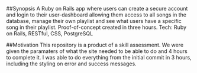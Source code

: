 ##Synopsis
 A Ruby on Rails app where users can create a secure account and login to their user-dashboard allowing them access to all songs in the database, manage their own playlist and see what users have a specific song in their playlist. Proof-of-concept created in three hours. Tech: Ruby on Rails,  RESTful, CSS, PostgreSQL


##Motivation
This repository is a product of a skill assessment. We were given the paramaters of what the site needed to be able to do and 4 hours to complete it. I was able to do everything from the initial commit in 3 hours, including the styling on error and success messages.